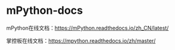 # mPython-docs
mPython在线文档：https://mPython.readthedocs.io/zh_CN/latest/

掌控板在线文档：https://mpython.readthedocs.io/zh/master/

